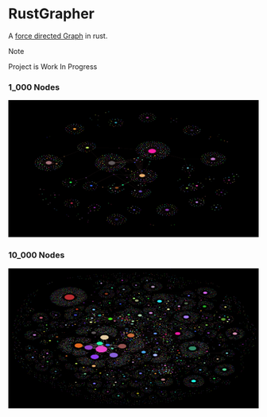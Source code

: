 # RustGrapher
A [force directed Graph](https://en.wikipedia.org/wiki/Force-directed_graph_drawing) in rust.
> [!NOTE]
> Project is Work In Progress
### 1_000 Nodes
![plot](./example_images/example2.png)
### 10_000 Nodes
![plot](./example_images/example.png)
